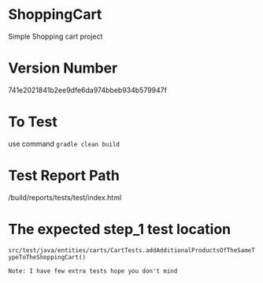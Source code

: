 # ShoppingCart

Simple Shopping cart project

# Version Number

741e2021841b2ee9dfe6da974bbeb934b579947f

# To Test

use command `gradle clean build`

# Test Report Path

/build/reports/tests/test/index.html


# The expected step_1  test location

`src/test/java/entities/carts/CartTests.addAdditionalProductsOfTheSameTypeToTheShoppingCart()`

`Note: I have few extra tests hope you don't mind`
